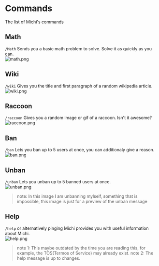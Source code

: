 # Commands
<p> The list of Michi's commands </p>

## Math
``/Math`` Sends you a basic math problem to solve. Solve it as quickly as you can. <br>
![math.png](https://media.discordapp.net/attachments/1073385676210454630/1083123375599271986/image.png)

## Wiki
``/wiki`` Gives you the title and first paragraph of a random wikipedia article. <br>
![wiki.png](https://media.discordapp.net/attachments/1073385676210454630/1083125024577298472/image.png)

## Raccoon
``/raccoon`` Gives you a random image or gif of a raccoon. Isn't it awesome? <br>
![raccoon.png](https://media.discordapp.net/attachments/1073385676210454630/1083127717022675034/image.png)

## Ban
``/ban`` Lets you ban up to 5 users at once, you can additionaly give a reason. <br>
![ban.png](https://media.discordapp.net/attachments/1073385676210454630/1083131210517192714/image.png)

## Unban
``/unban`` Lets you unban up to 5 banned users at once. <br>
![unban.png](https://media.discordapp.net/attachments/1073385676210454630/1083132000623415346/image.png) <br>
 >note: In this image I am unbanning mylself, something that is impossible, this image is just for a preview of the unban message

## Help
``/help`` or alternatively pinging Michi provides you with useful information about Michi. <br>
![help.png](https://media.discordapp.net/attachments/1073385676210454630/1083134256114565180/image.png)
> note 1: This maybe outdated by the time you are reading this, for example, the TOS(Termos of Service) may already exist.
> note 2: The help message is up to changes.
